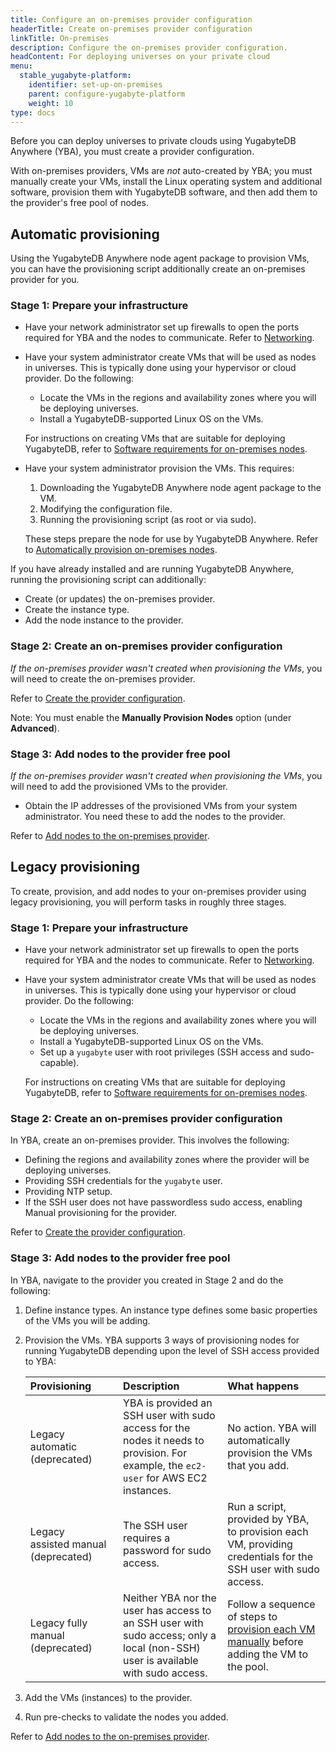 ```yaml
---
title: Configure an on-premises provider configuration
headerTitle: Create on-premises provider configuration
linkTitle: On-premises
description: Configure the on-premises provider configuration.
headContent: For deploying universes on your private cloud
menu:
  stable_yugabyte-platform:
    identifier: set-up-on-premises
    parent: configure-yugabyte-platform
    weight: 10
type: docs
---
```


Before you can deploy universes to private clouds using YugabyteDB Anywhere (YBA), you must create a provider configuration.

With on-premises providers, VMs are _not_ auto-created by YBA; you must manually create your VMs, install the Linux operating system and additional software, provision them with YugabyteDB software, and then add them to the provider's free pool of nodes.

## Automatic provisioning

Using the YugabyteDB Anywhere node agent package to provision VMs, you can have the provisioning script additionally create an on-premises provider for you.

### Stage 1: Prepare your infrastructure

- Have your network administrator set up firewalls to open the ports required for YBA and the nodes to communicate. Refer to [Networking](../../prepare/networking/).
- Have your system administrator create VMs that will be used as nodes in universes. This is typically done using your hypervisor or cloud provider. Do the following:
  - Locate the VMs in the regions and availability zones where you will be deploying universes.
  - Install a YugabyteDB-supported Linux OS on the VMs.

  For instructions on creating VMs that are suitable for deploying YugabyteDB, refer to [Software requirements for on-premises nodes](../../prepare/server-nodes-software/).

- Have your system administrator provision the VMs. This requires:

    1. Downloading the YugabyteDB Anywhere node agent package to the VM.
    1. Modifying the configuration file.
    1. Running the provisioning script (as root or via sudo).

    These steps prepare the node for use by YugabyteDB Anywhere. Refer to [Automatically provision on-premises nodes](../../prepare/server-nodes-software/software-on-prem/).

If you have already installed and are running YugabyteDB Anywhere, running the provisioning script can additionally:

- Create (or updates) the on-premises provider.
- Create the instance type.
- Add the node instance to the provider.

### Stage 2: Create an on-premises provider configuration

_If the on-premises provider wasn't created when provisioning the VMs_, you will need to create the on-premises provider.

Refer to [Create the provider configuration](../on-premises-provider/).

Note: You must enable the **Manually Provision Nodes** option (under **Advanced**).

### Stage 3: Add nodes to the provider free pool

_If the on-premises provider wasn't created when provisioning the VMs_, you will need to add the provisioned VMs to the provider.

- Obtain the IP addresses of the provisioned VMs from your system administrator. You need these to add the nodes to the provider.

Refer to [Add nodes to the on-premises provider](../on-premises-nodes/).

## Legacy provisioning

To create, provision, and add nodes to your on-premises provider using legacy provisioning, you will perform tasks in roughly three stages.

<!--![Create on-premises provider](/images/yb-platform/config/yba-onprem-config-flow.png)-->

### Stage 1: Prepare your infrastructure

- Have your network administrator set up firewalls to open the ports required for YBA and the nodes to communicate. Refer to [Networking](../../prepare/networking/).
- Have your system administrator create VMs that will be used as nodes in universes. This is typically done using your hypervisor or cloud provider. Do the following:
  - Locate the VMs in the regions and availability zones where you will be deploying universes.
  - Install a YugabyteDB-supported Linux OS on the VMs.
  - Set up a `yugabyte` user with root privileges (SSH access and sudo-capable).

  For instructions on creating VMs that are suitable for deploying YugabyteDB, refer to [Software requirements for on-premises nodes](../../prepare/server-nodes-software/software-on-prem/).

### Stage 2: Create an on-premises provider configuration

In YBA, create an on-premises provider. This involves the following:

- Defining the regions and availability zones where the provider will be deploying universes.
- Providing SSH credentials for the `yugabyte` user.
- Providing NTP setup.
- If the SSH user does not have passwordless sudo access, enabling Manual provisioning for the provider.

Refer to [Create the provider configuration](../on-premises-provider/).

### Stage 3: Add nodes to the provider free pool

In YBA, navigate to the provider you created in Stage 2 and do the following:

1. Define instance types. An instance type defines some basic properties of the VMs you will be adding.
1. Provision the VMs. YBA supports 3 ways of provisioning nodes for running YugabyteDB depending upon the level of SSH access provided to YBA:

    | Provisioning | Description | What happens |
    | :--- | :--- | :--- |
    | Legacy automatic (deprecated) | YBA is provided an SSH user with sudo access for the nodes it needs to provision. For example, the `ec2-user` for AWS EC2 instances. | No action. YBA will automatically provision the VMs that you add. |
    | Legacy assisted&nbsp;manual (deprecated) | The SSH user requires a password for sudo access. | Run a script, provided by YBA, to provision each VM, providing credentials for the SSH user with sudo access. |
    | Legacy fully manual (deprecated) | Neither YBA nor the user has access to an SSH user with sudo access; only a local (non-SSH) user is available with sudo access. | Follow a sequence of steps to [provision each VM manually](../../prepare/server-nodes-software/software-on-prem-manual/) before adding the VM to the pool. |

1. Add the VMs (instances) to the provider.

1. Run pre-checks to validate the nodes you added.

Refer to [Add nodes to the on-premises provider](../on-premises-nodes/).
